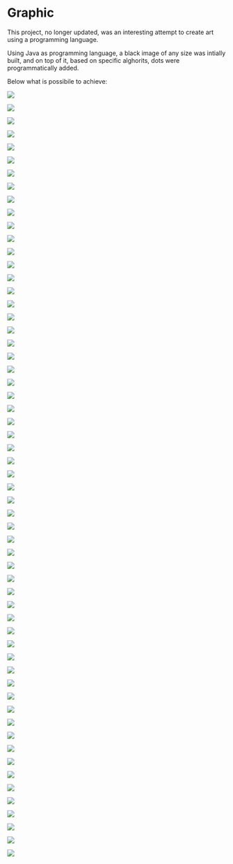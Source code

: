 # Graphic

This project, no longer updated, was an interesting attempt to create art using a programming language.

Using Java as programming language, a black image of any size was intially built, and on top of it, based on specific alghorits, dots were programmatically added.

Below what is possibile to achieve:

![](https://github.com/Datangels/Graphic/blob/master/pictures/10423787_10206184550353672_2934550599919132869_n.jpg)

![](https://github.com/Datangels/Graphic/blob/master/pictures/16664980_10211517589076307_2371028108728623289_o.jpg)	

![](https://github.com/Datangels/Graphic/blob/master/pictures/16587334_10211517590676347_5109757223690634876_o.jpg)	

![](https://github.com/Datangels/Graphic/blob/master/pictures/16715994_10211517588156284_2309958916751026805_o.jpg)	

![](https://github.com/Datangels/Graphic/blob/master/pictures/16716064_10211517586396240_7333424457856943923_o.jpg)	

![](https://github.com/Datangels/Graphic/blob/master/pictures/16602080_10211517582476142_8476191565628670022_o.jpg)	

![](https://github.com/Datangels/Graphic/blob/master/pictures/16665279_10211516658013031_5071101203080407717_o.jpg)	

![](https://github.com/Datangels/Graphic/blob/master/pictures/16707494_10211517576355989_3436322599596681945_o.jpg)	

![](https://github.com/Datangels/Graphic/blob/master/pictures/16700451_10211517603076657_3520329337610247505_o.jpg)

![](https://github.com/Datangels/Graphic/blob/master/pictures/15843968_10211173445192925_4129093826224735919_o.jpg)	

![](https://github.com/Datangels/Graphic/blob/master/pictures/15591508_10211025960105890_5921533548696810302_o.jpg)	

![](https://github.com/Datangels/Graphic/blob/master/pictures/13411805_10209194421518570_6935947705069197584_o.jpg)	

![](https://github.com/Datangels/Graphic/blob/master/pictures/13329551_10209183101115567_251901465002683070_o.jpg)

![](https://github.com/Datangels/Graphic/blob/master/pictures/13346185_10209183100755558_2941105415967691650_o.jpg)	

![](https://github.com/Datangels/Graphic/blob/master/pictures/13391406_10209183101075566_8373620110944770715_o.jpg)	

![](https://github.com/Datangels/Graphic/blob/master/pictures/13403187_10209183100195544_2492319770244524686_o.jpg)	

![](https://github.com/Datangels/Graphic/blob/master/pictures/13392143_10209183100275546_6312303137979119943_o.jpg)	

![](https://github.com/Datangels/Graphic/blob/master/pictures/13320528_10209124926661242_5809314966394413070_o.jpg)	

![](https://github.com/Datangels/Graphic/blob/master/pictures/13308365_10209124927741269_3691940694055571253_o.jpg)	

![](https://github.com/Datangels/Graphic/blob/master/pictures/13268377_10209087405603239_2739229094569798103_o.jpg)	

![](https://github.com/Datangels/Graphic/blob/master/pictures/13064656_10209033446894305_6399615327204581109_o.jpg)	

![](https://github.com/Datangels/Graphic/blob/master/pictures/13217542_10209033439174112_6982984641849479837_o.jpg)	

![](https://github.com/Datangels/Graphic/blob/master/pictures/13246302_10209033439094110_5080692506667571082_o.jpg)	

![](https://github.com/Datangels/Graphic/blob/master/pictures/13217607_10209033400653149_4016103206928695118_o.jpg)	

![](https://github.com/Datangels/Graphic/blob/master/pictures/13235416_10209033119926131_7781750064902867618_o.jpg)	

![](https://github.com/Datangels/Graphic/blob/master/pictures/13247905_10209033068284840_5844144601371765031_o.jpg)	

![](https://github.com/Datangels/Graphic/blob/master/pictures/13235305_10209033067924831_9045189713649487999_o.jpg)	

![](https://github.com/Datangels/Graphic/blob/master/pictures/13254902_10209033066124786_4618940467734386942_o.jpg)	

![](https://github.com/Datangels/Graphic/blob/master/pictures/13173270_10208995556787076_4615077462813590578_o.jpg)	

![](https://github.com/Datangels/Graphic/blob/master/pictures/13221477_10208995530946430_3679928426288598661_n.jpg)	

![](https://github.com/Datangels/Graphic/blob/master/pictures/13151712_10208995530906429_8249414666543388413_n.jpg)	

![](https://github.com/Datangels/Graphic/blob/master/pictures/13173518_10208995471584946_1426902176745293970_o.jpg)	

![](https://github.com/Datangels/Graphic/blob/master/pictures/13173612_10208994448959381_3222084540054389702_o.jpg)	

![](https://github.com/Datangels/Graphic/blob/master/pictures/12493388_10207962664005402_2467992614956458198_o.jpg)	

![](https://github.com/Datangels/Graphic/blob/master/pictures/12525682_10207962408119005_7818820698910002822_o.jpg)	

![](https://github.com/Datangels/Graphic/blob/master/pictures/12487230_10207962409799047_4913913094701522372_o.jpg)	

![](https://github.com/Datangels/Graphic/blob/master/pictures/12466346_10207962373718145_5565806937352262989_o.jpg)	

![](https://github.com/Datangels/Graphic/blob/master/pictures/12401959_10207962373918150_8589814508514977799_o.jpg)	

![](https://github.com/Datangels/Graphic/blob/master/pictures/12471325_10207962373038128_617188525870292195_o.jpg)

![](https://github.com/Datangels/Graphic/blob/master/pictures/12484578_10207962374118155_2195697733216939001_o.jpg)	

![](https://github.com/Datangels/Graphic/blob/master/pictures/12514028_10207962372078104_364138751184295553_o.jpg)

![](https://github.com/Datangels/Graphic/blob/master/pictures/12465899_10207962371078079_7079454879940363024_o.jpg)	

![](https://github.com/Datangels/Graphic/blob/master/pictures/12484727_10207962370238058_2931046041353589161_o.jpg)	

![](https://github.com/Datangels/Graphic/blob/master/pictures/12493956_10207962368478014_4872820427742990837_o.jpg)	

![](https://github.com/Datangels/Graphic/blob/master/pictures/12513523_10207962369758046_2825556170392509437_o.jpg)	

![](https://github.com/Datangels/Graphic/blob/master/pictures/12309846_10207722747447638_1869085443092947170_o.jpg)	

![](https://github.com/Datangels/Graphic/blob/master/pictures/12307503_10207722739207432_5504989760429105327_o.jpg)	

![](https://github.com/Datangels/Graphic/blob/master/pictures/12356756_10207722718926925_9158523920525096265_o.jpg)	

![](https://github.com/Datangels/Graphic/blob/master/pictures/11223936_10207722718966926_7436120845081310353_o.jpg)	

![](https://github.com/Datangels/Graphic/blob/master/pictures/12188233_10207540852740384_225993421830674767_o.jpg)

![](https://github.com/Datangels/Graphic/blob/master/pictures/12143069_10207445408074327_3248193837545176700_n.jpg)	

![](https://github.com/Datangels/Graphic/blob/master/pictures/12122869_10207374219014645_2177830019455720275_n.jpg)	

![](https://github.com/Datangels/Graphic/blob/master/pictures/12038714_10207299267300899_4805561228428240495_o.jpg)	

![](https://github.com/Datangels/Graphic/blob/master/pictures/12017503_10207299267140895_6540081386788785949_o.jpg)	

![](https://github.com/Datangels/Graphic/blob/master/pictures/12002311_10207251764633362_4520396123787790817_n.jpg)	

![](https://github.com/Datangels/Graphic/blob/master/pictures/12006284_10207251723952345_2539752595481899266_n.jpg)	

![](https://github.com/Datangels/Graphic/blob/master/pictures/11219681_10207251723752340_1583418362265223013_n.jpg)	

![](https://github.com/Datangels/Graphic/blob/master/pictures/10423787_10206184550353672_2934550599919132869_n.jpg)	

![](https://github.com/Datangels/Graphic/blob/master/pictures/11174889_10206132074801816_1680354676830686788_n.jpg)
